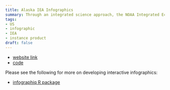 ```yaml
---
title: Alaska IEA Infographics
summary: Through an integrated science approach, the NOAA Integrated Ecosystem Assessment program balances the needs of nature and society for current and future generations, supporting diverse marine resource management objectives in an ecosystem context.
tags:
- US
- infographic
- IEA
- instance product
draft: false
---
```


* [website link](https://marinebon.org/fk-esr-info/infographic.html)
* [code](https://github.com/marinebon/fk-esr-info)

Please see the following for more on developing interactive infographics:
* [infographiq R package](https://github.com/marinebon/infographiq)
